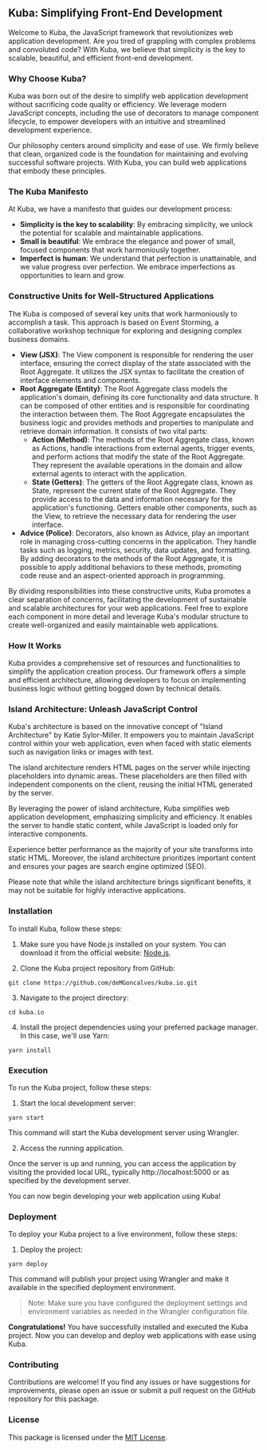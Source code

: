 ## Kuba: Simplifying Front-End Development

Welcome to Kuba, the JavaScript framework that revolutionizes web application development. Are you tired of grappling with complex problems and convoluted code? With Kuba, we believe that simplicity is the key to scalable, beautiful, and efficient front-end development.

### Why Choose Kuba?

Kuba was born out of the desire to simplify web application development without sacrificing code quality or efficiency. We leverage modern JavaScript concepts, including the use of decorators to manage component lifecycle, to empower developers with an intuitive and streamlined development experience.

Our philosophy centers around simplicity and ease of use. We firmly believe that clean, organized code is the foundation for maintaining and evolving successful software projects. With Kuba, you can build web applications that embody these principles.

### The Kuba Manifesto

At Kuba, we have a manifesto that guides our development process:

- **Simplicity is the key to scalability**: By embracing simplicity, we unlock the potential for scalable and maintainable applications.
- **Small is beautiful**: We embrace the elegance and power of small, focused components that work harmoniously together.
- **Imperfect is human**: We understand that perfection is unattainable, and we value progress over perfection. We embrace imperfections as opportunities to learn and grow.

### Constructive Units for Well-Structured Applications

The Kuba is composed of several key units that work harmoniously to accomplish a task. This approach is based on Event Storming, a collaborative workshop technique for exploring and designing complex business domains.

- **View (JSX)**: The View component is responsible for rendering the user interface, ensuring the correct display of the state associated with the Root Aggregate. It utilizes the JSX syntax to facilitate the creation of interface elements and components.
- **Root Aggregate (Entity)**: The Root Aggregate class models the application's domain, defining its core functionality and data structure. It can be composed of other entities and is responsible for coordinating the interaction between them. The Root Aggregate encapsulates the business logic and provides methods and properties to manipulate and retrieve domain information. It consists of two vital parts:
  - **Action (Method)**: The methods of the Root Aggregate class, known as Actions, handle interactions from external agents, trigger events, and perform actions that modify the state of the Root Aggregate. They represent the available operations in the domain and allow external agents to interact with the application.
  - **State (Getters)**: The getters of the Root Aggregate class, known as State, represent the current state of the Root Aggregate. They provide access to the data and information necessary for the application's functioning. Getters enable other components, such as the View, to retrieve the necessary data for rendering the user interface.
- **Advice (Police)**: Decorators, also known as Advice, play an important role in managing cross-cutting concerns in the application. They handle tasks such as logging, metrics, security, data updates, and formatting. By adding decorators to the methods of the Root Aggregate, it is possible to apply additional behaviors to these methods, promoting code reuse and an aspect-oriented approach in programming.

By dividing responsibilities into these constructive units, Kuba promotes a clear separation of concerns, facilitating the development of sustainable and scalable architectures for your web applications. Feel free to explore each component in more detail and leverage Kuba's modular structure to create well-organized and easily maintainable web applications.

### How It Works

Kuba provides a comprehensive set of resources and functionalities to simplify the application creation process. Our framework offers a simple and efficient architecture, allowing developers to focus on implementing business logic without getting bogged down by technical details.

### Island Architecture: Unleash JavaScript Control

Kuba's architecture is based on the innovative concept of "Island Architecture" by Katie Sylor-Miller. It empowers you to maintain JavaScript control within your web application, even when faced with static elements such as navigation links or images with text.

The island architecture renders HTML pages on the server while injecting placeholders into dynamic areas. These placeholders are then filled with independent components on the client, reusing the initial HTML generated by the server.

By leveraging the power of island architecture, Kuba simplifies web application development, emphasizing simplicity and efficiency. It enables the server to handle static content, while JavaScript is loaded only for interactive components.

Experience better performance as the majority of your site transforms into static HTML. Moreover, the island architecture prioritizes important content and ensures your pages are search engine optimized (SEO).

Please note that while the island architecture brings significant benefits, it may not be suitable for highly interactive applications.

### Installation

To install Kuba, follow these steps:

1. Make sure you have Node.js installed on your system. You can download it from the official website: [Node.js](https://nodejs.org/).

2. Clone the Kuba project repository from GitHub:

```shell
git clone https://github.com/deMGoncalves/kuba.io.git
```

3. Navigate to the project directory:

```shell
cd kuba.io
```

4. Install the project dependencies using your preferred package manager. In this case, we'll use Yarn:

```shell
yarn install
```

### Execution

To run the Kuba project, follow these steps:

1. Start the local development server:

```shell
yarn start
```

This command will start the Kuba development server using Wrangler.

2. Access the running application.

Once the server is up and running, you can access the application by visiting the provided local URL, typically http://localhost:5000 or as specified by the development server.

You can now begin developing your web application using Kuba!

### Deployment

To deploy your Kuba project to a live environment, follow these steps:

1. Deploy the project:

```shell
yarn deploy
```

This command will publish your project using Wrangler and make it available in the specified deployment environment.

> Note: Make sure you have configured the deployment settings and environment variables as needed in the Wrangler configuration file.

**Congratulations!** You have successfully installed and executed the Kuba project. Now you can develop and deploy web applications with ease using Kuba.

### Contributing

Contributions are welcome! If you find any issues or have suggestions for improvements, please open an issue or submit a pull request on the GitHub repository for this package.

### License

This package is licensed under the [MIT License](https://opensource.org/licenses/MIT).
